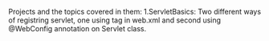 Projects and the topics covered in them:
1.ServletBasics:
  Two different ways of registring servlet, one using <servlet> tag in web.xml and second using @WebConfig annotation on Servlet class.
